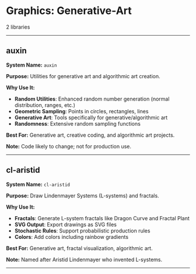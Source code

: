 # Graphics: Generative-Art

2 libraries

---

## auxin

**System Name:** `auxin`

**Purpose:** Utilities for generative art and algorithmic art creation.

**Why Use It:**
- **Random Utilities**: Enhanced random number generation (normal distribution, ranges, etc.)
- **Geometric Sampling**: Points in circles, rectangles, lines
- **Generative Art**: Tools specifically for generative/algorithmic art
- **Randomness**: Extensive random sampling functions

**Best For:** Generative art, creative coding, and algorithmic art projects.

**Note:** Code likely to change; not for production use.

---


## cl-aristid

**System Name:** `cl-aristid`

**Purpose:** Draw Lindenmayer Systems (L-systems) and fractals.

**Why Use It:**
- **Fractals**: Generate L-system fractals like Dragon Curve and Fractal Plant
- **SVG Output**: Export drawings as SVG files
- **Stochastic Rules**: Support probabilistic production rules
- **Colors**: Add colors including rainbow gradients

**Best For:** Generative art, fractal visualization, algorithmic art.

**Note:** Named after Aristid Lindenmayer who invented L-systems.

---


